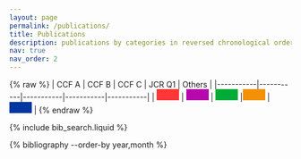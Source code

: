 ```yaml
---
layout: page
permalink: /publications/
title: Publications
description: publications by categories in reversed chronological order. generated by jekyll-scholar.
nav: true
nav_order: 2
---
```

{% raw %}
| CCF A | CCF B | CCF C | JCR Q1 | Others |
|-----------|-----------|-----------|-----------|-----------|
| <span style="display: inline-block; width: 40px; height: 20px; background-color: #ff3636;"></span> | <span style="display: inline-block; width: 40px; height: 20px; background-color: #b509ac;"></span> | <span style="display: inline-block; width: 40px; height: 20px; background-color: #00ab37;"></span> |<span style="display: inline-block; width: 40px; height: 20px; background-color: #f29105;"></span> |<span style="display: inline-block; width: 40px; height: 20px; background-color: #00369f;"></span> |
{% endraw %}

<!-- _pages/publications.md -->

<!-- Bibsearch Feature -->

{% include bib_search.liquid %}

<div class="publications">

{% bibliography --order-by year,month %}

</div>
